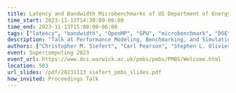 ```yaml
---
title: Latency and Bandwidth Microbenchmarks of US Department of Energy Systems in the June 2023 Top500 List
time_start: 2023-11-13T14:30:00-06:00
time_end: 2023-11-13T15:00:00-06:00
tags: ["latency", "bandwidth", "OpenMP", "GPU", "microbenchmark", "DOE", "supercomputing", "MPI", "CUDA", "HIP", "V100", "A100", "MI250X", "Frontier", "Summit", "Perlmutter", "Sierra", "Tioga", "RZVernal"]
description: "Talk at Performance Modeling, Benchmarking, and Simulation Wokshop at SC'23"
authors: ["Christopher M. Siefert", "Carl Pearson", "Stephen L. Olivier", "Andrey Prokopenko", "Timothy J. Fuller", "Jonathan Hu"]
event: Supercomputing 2023
event_url: https://www.dcs.warwick.ac.uk/pmbs/pmbs/PMBS/Welcome.html
location: 503
url_slides: /pdf/20231113_siefert_pmbs_slides.pdf
how_invited: Proceedings Talk
---
```

